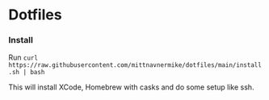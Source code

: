 # Dotfiles

### Install

Run `curl https://raw.githubusercontent.com/mittnavnermike/dotfiles/main/install.sh | bash`

This will install XCode, Homebrew with casks and do some setup like ssh.
